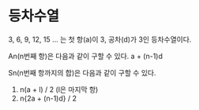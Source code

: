 # 등차수열

3, 6, 9, 12, 15 ...
는 첫 항(a)이 3, 공차(d)가 3인 등차수열이다.

An(n번째 항)은 다음과 같이 구할 수 있다.
a + (n-1)d

Sn(n번째 항까지의 합)은 다음과 같이 구할 수 있다.

1. n(a + l) / 2 (l은 마지막 항)
2. n{2a + (n-1)d} / 2
